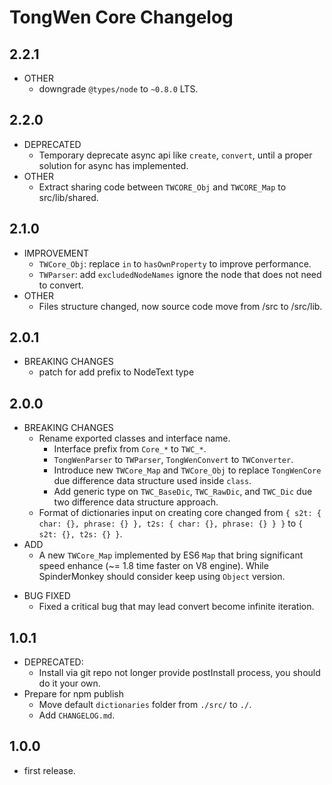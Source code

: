 # TongWen Core Changelog

## 2.2.1
* OTHER
  * downgrade `@types/node` to `~0.8.0` LTS.

## 2.2.0
* DEPRECATED
  * Temporary deprecate async api like `create`, `convert`, until a proper solution for async has implemented.
* OTHER
  * Extract sharing code between `TWCORE_Obj` and `TWCORE_Map` to src/lib/shared.

## 2.1.0
* IMPROVEMENT
  * `TWCore_Obj`: replace `in` to `hasOwnProperty` to improve performance.
  * `TWParser`: add `excludedNodeNames` ignore the node that does not need to convert.
* OTHER
  * Files structure changed, now source code move from /src to /src/lib.

## 2.0.1
* BREAKING CHANGES
  - patch for add prefix to NodeText type

## 2.0.0
* BREAKING CHANGES
  - Rename exported classes and interface name.
    - Interface prefix from `Core_*` to `TWC_*`.
    - `TongWenParser` to `TWParser`, `TongWenConvert` to `TWConverter`.
    - Introduce new `TWCore_Map` and `TWCore_Obj` to replace `TongWenCore` due difference data structure used inside `class`.
    - Add generic type on `TWC_BaseDic`, `TWC_RawDic`, and `TWC_Dic` due two difference data structure approach.
  - Format of dictionaries input on creating core changed from `{ s2t: { char: {}, phrase: {} }, t2s: { char: {}, phrase: {} } }` to `{ s2t: {}, t2s: {} }`.
* ADD
  - A new `TWCore_Map` implemented by ES6 `Map` that bring significant speed enhance (~= 1.8 time faster on V8 engine). While SpinderMonkey should consider keep using `Object` version.
- BUG FIXED
  - Fixed a critical bug that may lead convert become infinite iteration.

## 1.0.1
* DEPRECATED:
  - Install via git repo not longer provide postInstall process, you should do it your own.
* Prepare for npm publish
  - Move default `dictionaries` folder from `./src/` to `./`.
  * Add `CHANGELOG.md`.

## 1.0.0
* first release.
